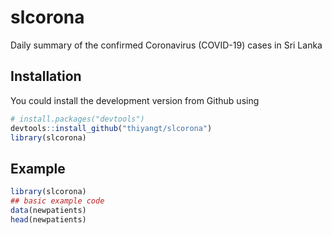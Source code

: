 
# slcorona

Daily summary of the confirmed Coronavirus (COVID-19) cases in Sri Lanka

## Installation

You could install the development version from Github using

``` r
# install.packages("devtools")
devtools::install_github("thiyangt/slcorona")
library(slcorona)
```

## Example


``` r
library(slcorona)
## basic example code
data(newpatients)
head(newpatients)
```

